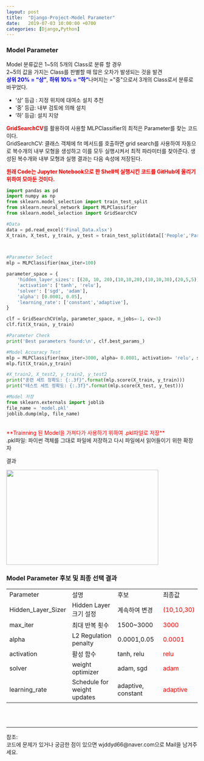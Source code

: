 ```yaml
---
layout: post
title:  "Django-Project-Model Parameter"
date:   2019-07-03 10:00:00 +0700
categories: [Django,Python]
---
```


###  Model Parameter
Model 분류값은 1~5의 5개의 Class로 분류 할 경우  
2~5의 값을 가지는 Class를 판별할 때 많은 오차가 발생되는 것을 발견  
<span style ="color: blue">**상위  20%  = “상”**</span>, <span style ="color: blue">**하위  10%  = “하”**</span>나머지는 ="중"으로서 3개의 Class로서 분류로 바꾸었다.  
 - ‘상’   등급  :  지정  위치에  대여소  설치  추천
 - ‘중’   등급:  내부   검토에  의해   설치
 - ‘하’   등급:   설치  지양

<span style ="color: red">**GridSearchCV**</span>를 활용하여 사용할 MLPClassifier의 최적은 Parameter를 찾는 코드이다.  
GridSearchCV: 클래스 객체에 fit 메서드를 호출하면 grid search를 사용하여 자동으로 복수개의 내부 모형을 생성하고 이를 모두 실행시켜서 최적 파라미터를 찾아준다. 생성된 복수개와 내부 모형과 실행 결과는 다음 속성에 저장된다.  

<span style ="color: red">**원래 Code는 Jupyter Notebook으로 한 Shell씩 실행시킨 코드를 GitHub에 올리기 위하여 모아둔 것이다.**</span><br>

```python
import pandas as pd
import numpy as np
from sklearn.model_selection import train_test_split
from sklearn.neural_network import MLPClassifier
from sklearn.model_selection import GridSearchCV 

#Data
data = pd.read_excel('Final_Data.xlsx')
X_train, X_test, y_train, y_test = train_test_split(data[['People','Park','Popular','Road','River','Univ']], data[['Count']], test_size=0.3, random_state=50) 

 

#Parameter Select
mlp = MLPClassifier(max_iter=100)

parameter_space = {
    'hidden_layer_sizes': [(20, 10, 20),(10,10,20),(10,10,30),(20,5,5)],
    'activation': ['tanh', 'relu'],
    'solver': ['sgd', 'adam'],
    'alpha': [0.0001, 0.05],
    'learning_rate': ['constant','adaptive'],
}

clf = GridSearchCV(mlp, parameter_space, n_jobs=-1, cv=3)
clf.fit(X_train, y_train)

#Parameter Check
print('Best parameters found:\n', clf.best_params_)

#Model Accuracy Test
mlp = MLPClassifier(max_iter=3000, alpha= 0.0001, activation= 'relu', solver= 'adam', learning_rate= 'adaptive', hidden_layer_sizes= (10, 10, 30))
mlp.fit(X_train,y_train)

#X_train2, X_test2, y_train2, y_test2
print("훈련 세트 정확도: {:.3f}".format(mlp.score(X_train, y_train)))
print("테스트 세트 정확도: {:.3f}".format(mlp.score(X_test, y_test)))

#Model 저장
from sklearn.externals import joblib
file_name = 'model.pkl' 
joblib.dump(mlp, file_name) 
```
<br>
<span style ="color: red">**Trainning 된 Model을 가져다가 사용하기 위하여 .pkl파일로 저장**</span><br>
.pkl파일: 파이썬 객체를 그대로 파일에 저장하고 다시 파일에서 읽어들이기 위한 확장자

결과  
<div><img src="https://raw.githubusercontent.com/wjddyd66/wjddyd66.github.io/master/static/img/Project/Django24.PNG" height="250" width="400" /></div>

###  Model Parameter 후보 및 최종 선택 결과

<table class="table">
	<tbody>
	<tr>
		<td>Parameter</td><td>설명</td><td>후보</td><td>최종값</td>
	</tr>
	<tr>
		<td>Hidden_Layer_Sizer</td>
		<td>Hidden Layer 크기 설정</td>
		<td>계속하여 변경</td>
		<td><span style ="color: red">(10,10,30)</span></td>
	</tr>
	<tr>
		<td>max_iter</td>
		<td>최대 반복 횟수</td>
		<td>1500~3000</td>
		<td><span style ="color: red">3000</span></td>
	</tr>
	<tr>
		<td>alpha</td>
		<td>L2 Regulation penalty</td>
		<td>0.0001,0.05</td>
		<td><span style ="color: red">0.0001</span></td>
	</tr>
	<tr>
		<td>activation</td>
		<td>활성 함수</td>
		<td>tanh, relu</td>
		<td><span style ="color: red">relu</span></td>
	</tr>
	<tr>
		<td>solver</td>
		<td>weight optimizer</td>
		<td>adam, sgd</td>
		<td><span style ="color: red">adam</span></td>
	</tr>
	<tr>
		<td>learning_rate</td>
		<td>Schedule for weight updates</td>
		<td>adaptive, constant</td>
		<td><span style ="color: red">adaptive</span></td>
	</tr>
</tbody>
</table>
<br>


<br>

<hr>
참조:<https://github.com/wjddyd66/Project/tree/master/Django><br>
코드에 문제가 있거나 궁금한 점이 있으면 wjddyd66@naver.com으로  Mail을 남겨주세요.